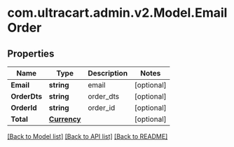 # com.ultracart.admin.v2.Model.EmailOrder
## Properties

Name | Type | Description | Notes
------------ | ------------- | ------------- | -------------
**Email** | **string** | email | [optional] 
**OrderDts** | **string** | order_dts | [optional] 
**OrderId** | **string** | order_id | [optional] 
**Total** | [**Currency**](Currency.md) |  | [optional] 


[[Back to Model list]](../README.md#documentation-for-models) [[Back to API list]](../README.md#documentation-for-api-endpoints) [[Back to README]](../README.md)

